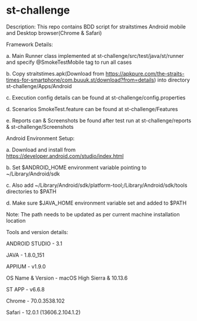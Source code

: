 # st-challenge

Description: This repo contains BDD script for straitstimes Android mobile and Desktop browser(Chrome & Safari)


Framework Details:

a. Main Runner class implemented at st-challenge/src/test/java/st/runner and specify @SmokeTestMobile tag to run all cases

b. Copy straitstimes.apk(Download from https://apkpure.com/the-straits-times-for-smartphone/com.buuuk.st/download?from=details) into directory st-challenge/Apps/Android

c. Execution config details can be found at st-challenge/config.properties

d. Scenarios SmokeTest.feature can be found at st-challenge/Features

e. Reports can & Screenshots be found after test run at st-challenge/reports & st-challenge/Screenshots

Android Environment Setup:

a. Download and install from https://developer.android.com/studio/index.html

b. Set $ANDROID_HOME environment variable pointing to ~/Library/Android/sdk

c. Also add ~/Library/Android/sdk/platform-tool;/Library/Android/sdk/tools
directories to $PATH

d. Make sure $JAVA_HOME environment variable set and added to $PATH

Note: The path needs to be updated as per current machine installation location

Tools and version details:

ANDROID STUDIO - 3.1

JAVA - 1.8.0_151

APPIUM - v1.9.0

OS Name & Version - macOS High Sierra & 10.13.6

ST APP - v6.6.8

Chrome - 70.0.3538.102

Safari - 12.0.1 (13606.2.104.1.2)
